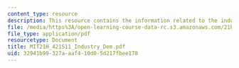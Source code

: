 ```yaml
---
content_type: resource
description: This resource contains the information related to the industry and demography.
file: /media/https%3A/open-learning-course-data-rc.s3.amazonaws.com/21h-421-introduction-to-environmental-history-spring-2011/32941b99327aaaf410d05d217fbee178_MIT21H_421S11_Industry_Dem.pdf
file_type: application/pdf
resourcetype: Document
title: MIT21H_421S11_Industry_Dem.pdf
uid: 32941b99-327a-aaf4-10d0-5d217fbee178
---
```

